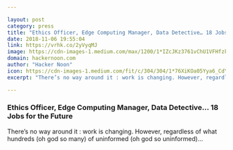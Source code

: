 ```yaml
---

layout: post
category: press
title: "Ethics Officer, Edge Computing Manager, Data Detective… 18 Jobs for the Future"
date: 2018-11-06 19:55:04
link: https://vrhk.co/2yVyqMJ
image: https://cdn-images-1.medium.com/max/1200/1*IZcJKz3761vChU1VFHfzkw.jpeg
domain: hackernoon.com
author: "Hacker Noon"
icon: https://cdn-images-1.medium.com/fit/c/304/304/1*76XiKOa05Yya6_CdYX8pVg.jpeg
excerpt: "There’s no way around it : work is changing. However, regardless of what hundreds (oh god so many) of uninformed (oh god so uninformed)…"

---
```


### Ethics Officer, Edge Computing Manager, Data Detective… 18 Jobs for the Future

There’s no way around it : work is changing. However, regardless of what hundreds (oh god so many) of uninformed (oh god so uninformed)…